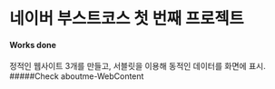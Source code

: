 # 네이버 부스트코스 첫 번째 프로젝트
#### Works done
정적인 웹사이트 3개를 만들고, 
서블릿을 이용해 동적인 데이터를 화면에 표시.
#####Check aboutme-WebContent
